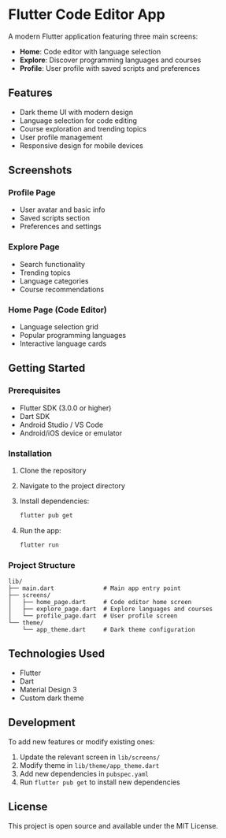 # Flutter Code Editor App

A modern Flutter application featuring three main screens:
- **Home**: Code editor with language selection
- **Explore**: Discover programming languages and courses
- **Profile**: User profile with saved scripts and preferences

## Features

- Dark theme UI with modern design
- Language selection for code editing
- Course exploration and trending topics
- User profile management
- Responsive design for mobile devices

## Screenshots

### Profile Page
- User avatar and basic info
- Saved scripts section
- Preferences and settings

### Explore Page  
- Search functionality
- Trending topics
- Language categories
- Course recommendations

### Home Page (Code Editor)
- Language selection grid
- Popular programming languages
- Interactive language cards

## Getting Started

### Prerequisites

- Flutter SDK (3.0.0 or higher)
- Dart SDK
- Android Studio / VS Code
- Android/iOS device or emulator

### Installation

1. Clone the repository
2. Navigate to the project directory
3. Install dependencies:
   ```bash
   flutter pub get
   ```

4. Run the app:
   ```bash
   flutter run
   ```

### Project Structure

```
lib/
├── main.dart              # Main app entry point
├── screens/
│   ├── home_page.dart     # Code editor home screen
│   ├── explore_page.dart  # Explore languages and courses
│   └── profile_page.dart  # User profile screen
└── theme/
    └── app_theme.dart     # Dark theme configuration
```

## Technologies Used

- Flutter
- Dart
- Material Design 3
- Custom dark theme

## Development

To add new features or modify existing ones:

1. Update the relevant screen in `lib/screens/`
2. Modify theme in `lib/theme/app_theme.dart`
3. Add new dependencies in `pubspec.yaml`
4. Run `flutter pub get` to install new dependencies

## License

This project is open source and available under the MIT License.
